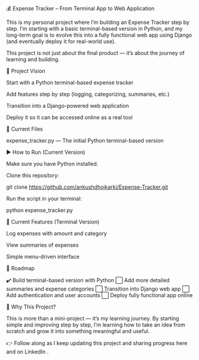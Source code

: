 💰 Expense Tracker – From Terminal App to Web Application

This is my personal project where I’m building an Expense Tracker step by step.
I’m starting with a basic terminal-based version in Python, and my long-term goal is to evolve this into a fully functional web app using Django (and eventually deploy it for real-world use).

This project is not just about the final product — it’s about the journey of learning and building.

📌 Project Vision

Start with a Python terminal-based expense tracker

Add features step by step (logging, categorizing, summaries, etc.)

Transition into a Django-powered web application

Deploy it so it can be accessed online as a real tool

📁 Current Files

expense_tracker.py — The initial Python terminal-based version

▶️ How to Run (Current Version)

Make sure you have Python installed.

Clone this repository:

git clone https://github.com/ankushdhojkarki/Expense-Tracker.git


Run the script in your terminal:

python expense_tracker.py

🎯 Current Features (Terminal Version)

Log expenses with amount and category

View summaries of expenses

Simple menu-driven interface

🚀 Roadmap

✔️ Build terminal-based version with Python
⬜ Add more detailed summaries and expense categories
⬜ Transition into Django web app
⬜ Add authentication and user accounts
⬜ Deploy fully functional app online

🌱 Why This Project?

This is more than a mini-project — it’s my learning journey.
By starting simple and improving step by step, I’m learning how to take an idea from scratch and grow it into something meaningful and useful.

👉 Follow along as I keep updating this project and sharing progress here and on LinkedIn
.
